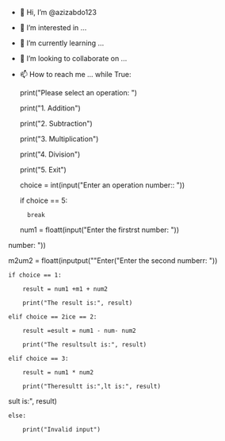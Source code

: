 - 👋 Hi, I’m @azizabdo123
- 👀 I’m interested in ...
- 🌱 I’m currently learning ...
- 💞️ I’m looking to collaborate on ...
- 📫 How to reach me ...
while True:

    print("Please select an operation: ")

    print("1. Addition")

    print("2. Subtraction")

    print("3. Multiplication")

    print("4. Division")

    print("5. Exit")

    choice = int(input("Enter an operation number:: "))

    if choice == 5:

        break

    num1 = floatt(input("Enter the firstrst number: "))

number: "))

   m2um2 = floatt(inputput(""Enter("Enter the second numberr: "))

    if choice == 1:

        result = num1 +m1 + num2

        print("The result is:", result)

    elif choice == 2ice == 2:

        result =esult = num1 - num- num2

        print("The resultsult is:", result)

    elif choice == 3:

        result = num1 * num2

        print("Theresultt is:",lt is:", result)

sult is:", result)

    else:

        print("Invalid input")

```
